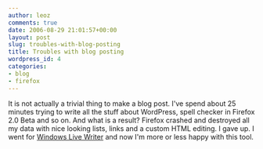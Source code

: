 ```yaml
---
author: leoz
comments: true
date: 2006-08-29 21:01:57+00:00
layout: post
slug: troubles-with-blog-posting
title: Troubles with blog posting
wordpress_id: 4
categories:
- blog
- firefox
---
```


It is not actually a trivial thing to make a blog post. I've spend about 25 minutes trying to write all the stuff about WordPress, spell checker in Firefox 2.0 Beta and so on. And what is a result? Firefox crashed and destroyed all my data with nice looking lists, links and a custom HTML editing. I gave up. I went for [Windows Live Writer](http://windowslivewriter.spaces.live.com/) and now I'm more or less happy with this tool.
